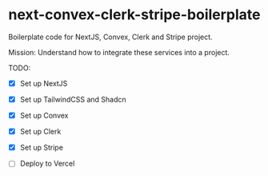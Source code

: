 # next-convex-clerk-stripe-boilerplate
Boilerplate code for NextJS, Convex, Clerk and Stripe project. 

Mission:
Understand how to integrate these services into a project. 

TODO: 

- [X] Set up NextJS
- [X] Set up TailwindCSS and Shadcn
- [X] Set up Convex
- [X] Set up Clerk 
- [X] Set up Stripe
- [ ] Deploy to Vercel

